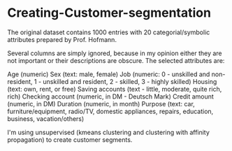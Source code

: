 # Creating-Customer-segmentation

The original dataset contains 1000 entries with 20 categorial/symbolic attributes prepared by Prof. Hofmann.

Several columns are simply ignored, because in my opinion either they are not important or their descriptions are obscure. 
The selected attributes are:

Age (numeric)
Sex (text: male, female)
Job (numeric: 0 - unskilled and non-resident, 1 - unskilled and resident, 2 - skilled, 3 - highly skilled)
Housing (text: own, rent, or free)
Saving accounts (text - little, moderate, quite rich, rich)
Checking account (numeric, in DM - Deutsch Mark)
Credit amount (numeric, in DM)
Duration (numeric, in month)
Purpose (text: car, furniture/equipment, radio/TV, domestic appliances, repairs, education, business, vacation/others)

I'm using unsupervised (kmeans clustering and clustering with affinity propagation) to create customer segments.
